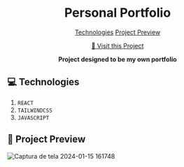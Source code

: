 <h1 align='center' style='font-weight:bold'>Personal Portfolio</h1>

<p align='center'>
  <a href='#tech'>Technologies</a>
  <a href='#preview'>Project Preview</a>
</p>

<p align="center">
     <a href="https://gabrielpacheco-portfolio.vercel.app/">📱 Visit this Project</a>
</p>

<p align="center">
    <b>Project designed to be my own portfolio</b>
</p>

<h2 id="tech">💻 Technologies</h2>

1. ``REACT``
2. ``TAILWINDCSS``
3. ``JAVASCRIPT``

<h2 id="preview">🔎 Project Preview</h2>

![Captura de tela 2024-01-15 161748](https://github.com/gabr1elpachec0/personal-portfolio/assets/97643968/95ed35b8-7480-4fed-a5ff-dfad1146dd89)

